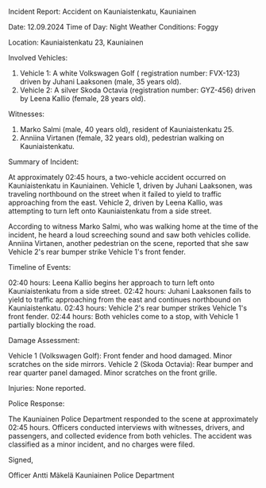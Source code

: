 Incident Report: Accident on Kauniaistenkatu, Kauniainen

Date: 12.09.2024
Time of Day: Night
Weather Conditions: Foggy

Location: Kauniaistenkatu 23, Kauniainen

Involved Vehicles:

1. Vehicle 1: A white Volkswagen Golf ( registration number: FVX-123) driven by Juhani Laaksonen (male, 35 years old).
2. Vehicle 2: A silver Skoda Octavia (registration number: GYZ-456) driven by Leena Kallio (female, 28 years old).

Witnesses:

1. Marko Salmi (male, 40 years old), resident of Kauniaistenkatu 25.
2. Anniina Virtanen (female, 32 years old), pedestrian walking on Kauniaistenkatu.

Summary of Incident:

At approximately 02:45 hours, a two-vehicle accident occurred on Kauniaistenkatu in Kauniainen. Vehicle 1, driven by Juhani Laaksonen, was traveling northbound on the street when it failed to yield to traffic approaching from the east. Vehicle 2, driven by Leena Kallio, was attempting to turn left onto Kauniaistenkatu from a side street.

According to witness Marko Salmi, who was walking home at the time of the incident, he heard a loud screeching sound and saw both vehicles collide. Anniina Virtanen, another pedestrian on the scene, reported that she saw Vehicle 2's rear bumper strike Vehicle 1's front fender.

Timeline of Events:

02:40 hours: Leena Kallio begins her approach to turn left onto Kauniaistenkatu from a side street.
02:42 hours: Juhani Laaksonen fails to yield to traffic approaching from the east and continues northbound on Kauniaistenkatu.
02:43 hours: Vehicle 2's rear bumper strikes Vehicle 1's front fender.
02:44 hours: Both vehicles come to a stop, with Vehicle 1 partially blocking the road.

Damage Assessment:

Vehicle 1 (Volkswagen Golf): Front fender and hood damaged. Minor scratches on the side mirrors.
Vehicle 2 (Skoda Octavia): Rear bumper and rear quarter panel damaged. Minor scratches on the front grille.

Injuries: None reported.

Police Response:

The Kauniainen Police Department responded to the scene at approximately 02:45 hours. Officers conducted interviews with witnesses, drivers, and passengers, and collected evidence from both vehicles. The accident was classified as a minor incident, and no charges were filed.

Signed,

Officer Antti Mäkelä
Kauniainen Police Department